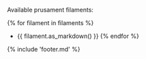 Available prusament filaments:

{% for filament in filaments %}
- {{ filament.as_markdown() }}
{% endfor %}

{% include 'footer.md' %}
